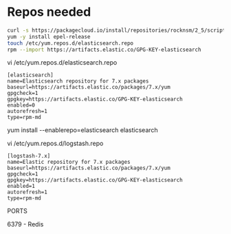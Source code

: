 # Repos needed

```zsh
curl -s https://packagecloud.io/install/repositories/rocknsm/2_5/script.rpm.sh | sudo bash  
yum -y install epel-release
touch /etc/yum.repos.d/elasticsearch.repo
rpm --import https://artifacts.elastic.co/GPG-KEY-elasticsearch
```

vi /etc/yum.repos.d/elasticsearch.repo  

```repo
[elasticsearch]
name=Elasticsearch repository for 7.x packages
baseurl=https://artifacts.elastic.co/packages/7.x/yum
gpgcheck=1
gpgkey=https://artifacts.elastic.co/GPG-KEY-elasticsearch
enabled=0
autorefresh=1
type=rpm-md
```  

yum install --enablerepo=elasticsearch elasticsearch  

vi /etc/yum.repos.d/logstash.repo

```repo
[logstash-7.x]
name=Elastic repository for 7.x packages
baseurl=https://artifacts.elastic.co/packages/7.x/yum
gpgcheck=1
gpgkey=https://artifacts.elastic.co/GPG-KEY-elasticsearch
enabled=1
autorefresh=1
type=rpm-md
```

PORTS

6379 - Redis

